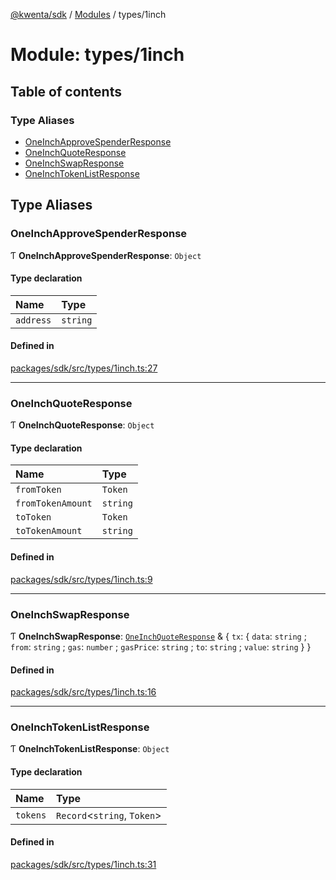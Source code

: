 [@kwenta/sdk](../README.md) / [Modules](../modules.md) / types/1inch

# Module: types/1inch

## Table of contents

### Type Aliases

- [OneInchApproveSpenderResponse](types_1inch.md#oneinchapprovespenderresponse)
- [OneInchQuoteResponse](types_1inch.md#oneinchquoteresponse)
- [OneInchSwapResponse](types_1inch.md#oneinchswapresponse)
- [OneInchTokenListResponse](types_1inch.md#oneinchtokenlistresponse)

## Type Aliases

### OneInchApproveSpenderResponse

Ƭ **OneInchApproveSpenderResponse**: `Object`

#### Type declaration

| Name | Type |
| :------ | :------ |
| `address` | `string` |

#### Defined in

[packages/sdk/src/types/1inch.ts:27](https://github.com/Kwenta/kwenta/blob/60f0875a3/packages/sdk/src/types/1inch.ts#L27)

___

### OneInchQuoteResponse

Ƭ **OneInchQuoteResponse**: `Object`

#### Type declaration

| Name | Type |
| :------ | :------ |
| `fromToken` | `Token` |
| `fromTokenAmount` | `string` |
| `toToken` | `Token` |
| `toTokenAmount` | `string` |

#### Defined in

[packages/sdk/src/types/1inch.ts:9](https://github.com/Kwenta/kwenta/blob/60f0875a3/packages/sdk/src/types/1inch.ts#L9)

___

### OneInchSwapResponse

Ƭ **OneInchSwapResponse**: [`OneInchQuoteResponse`](types_1inch.md#oneinchquoteresponse) & { `tx`: { `data`: `string` ; `from`: `string` ; `gas`: `number` ; `gasPrice`: `string` ; `to`: `string` ; `value`: `string`  }  }

#### Defined in

[packages/sdk/src/types/1inch.ts:16](https://github.com/Kwenta/kwenta/blob/60f0875a3/packages/sdk/src/types/1inch.ts#L16)

___

### OneInchTokenListResponse

Ƭ **OneInchTokenListResponse**: `Object`

#### Type declaration

| Name | Type |
| :------ | :------ |
| `tokens` | `Record`<`string`, `Token`\> |

#### Defined in

[packages/sdk/src/types/1inch.ts:31](https://github.com/Kwenta/kwenta/blob/60f0875a3/packages/sdk/src/types/1inch.ts#L31)
